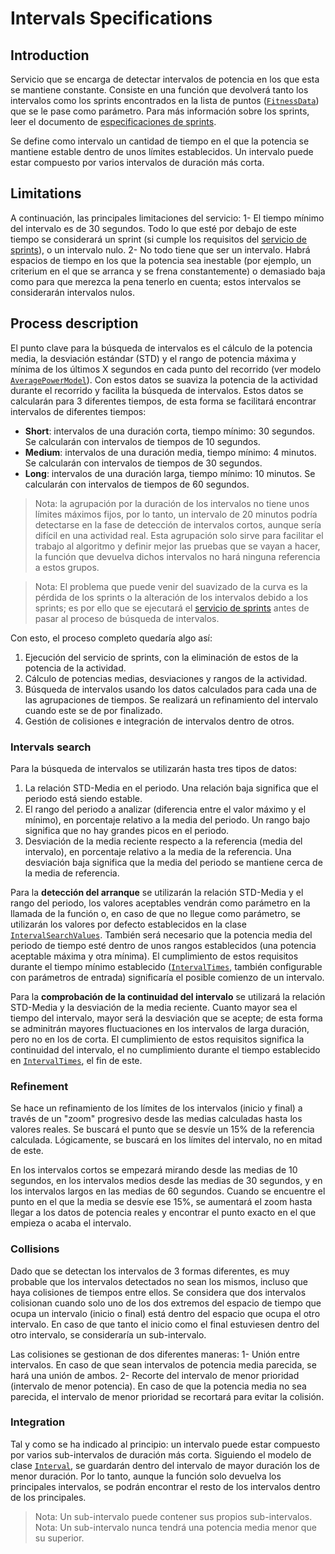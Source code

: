 # Intervals Specifications
## Introduction
Servicio que se encarga de detectar intervalos de potencia en los que esta se mantiene constante. 
Consiste en una función que devolverá tanto los intervalos como los sprints encontrados en la lista de puntos ([`FitnessData`](../../SessionReader/SessionReader.Core/Models/FitnessData.cs)) que se le pase como parámetro. Para más información sobre los sprints, leer el documento de [especificaciones de sprints](SprintSpecifications.md).

Se define como intervalo un cantidad de tiempo en el que la potencia se mantiene estable dentro de unos límites establecidos. Un intervalo puede estar compuesto por varios intervalos de duración más corta.

## Limitations
A continuación, las principales limitaciones del servicio:
1- El tiempo mínimo del intervalo es de 30 segundos. Todo lo que esté por debajo de este tiempo se considerará un sprint (si cumple los requisitos del [servicio de sprints](SprintSpecifications.md)), o un intervalo nulo.
2- No todo tiene que ser un intervalo. Habrá espacios de tiempo en los que la potencia sea inestable (por ejemplo, un criterium en el que se arranca y se frena constantemente) o demasiado baja como para que merezca la pena tenerlo en cuenta; estos intervalos se considerarán intervalos nulos.

## Process description
El punto clave para la búsqueda de intervalos es el cálculo de la potencia media, la desviación estándar (STD) y el rango de potencia máxima y mínima de los últimos X segundos en cada punto del recorrido (ver modelo [`AveragePowerModel`](../../SessionAnalyzer/SessionAnalyzer.Core/Services/Intervals/AveragePowerModel.cs)). Con estos datos se suaviza la potencia de la actividad durante el recorrido y facilita la búsqueda de intervalos. Estos datos se calcularán para 3 diferentes tiempos, de esta forma se facilitará encontrar intervalos de diferentes tiempos:

* **Short**: intervalos de una duración corta, tiempo mínimo: 30 segundos. Se calcularán con intervalos de tiempos de 10 segundos.
* **Medium**: intervalos de una duración media, tiempo mínimo: 4 minutos. Se calcularán con intervalos de tiempos de 30 segundos.
* **Long**: intervalos de una duración larga, tiempo mínimo: 10 minutos. Se calcularán con intervalos de tiempos de 60 segundos.

> Nota: la agrupación por la duración de los intervalos no tiene unos límites máximos fijos, por lo tanto, un intervalo de 20 minutos podría detectarse en la fase de detección de intervalos cortos, aunque sería difícil en una actividad real. Esta agrupación solo sirve para facilitar el trabajo al algoritmo y definir mejor las pruebas que se vayan a hacer, la función que devuelva dichos intervalos no hará ninguna referencia a estos grupos. 

> Nota: El problema que puede venir del suavizado de la curva es la pérdida de los sprints o la alteración de los intervalos debido a los sprints; es por ello que se ejecutará el [servicio de sprints](SprintSpecifications.md) antes de pasar al proceso de búsqueda de intervalos.

Con esto, el proceso completo quedaría algo así:
1. Ejecución del servicio de sprints, con la eliminación de estos de la potencia de la actividad.
2. Cálculo de potencias medias, desviaciones y rangos de la actividad.
3. Búsqueda de intervalos usando los datos calculados para cada una de las agrupaciones de tiempos. Se realizará un refinamiento del intervalo cuando este se de por finalizado.
4. Gestión de colisiones e integración de intervalos dentro de otros.

### Intervals search
Para la búsqueda de intervalos se utilizarán hasta tres tipos de datos:
1. La relación STD-Media en el periodo. Una relación baja significa que el periodo está siendo estable.
2. El rango del periodo a analizar (diferencia entre el valor máximo y el mínimo), en porcentaje relativo a la media del periodo. Un rango bajo significa que no hay grandes picos en el periodo.
3. Desviación de la media reciente respecto a la referencia (media del intervalo), en porcentaje relativo a la media de la referencia. Una desviación baja significa que la media del periodo se mantiene cerca de la media de referencia.

Para la **detección del arranque** se utilizarán la relación STD-Media y el rango del periodo, los valores aceptables vendrán como parámetro en la llamada de la función o, en caso de que no llegue como parámetro, se utilizarán los valores por defecto establecidos en la clase [`IntervalSearchValues`](../SessionAnalyzer.Core/Constants/IntervalSeachValues.cs). También será necesario que la potencia media del periodo de tiempo esté dentro de unos rangos establecidos (una potencia aceptable máxima y otra mínima). El cumplimiento de estos requisitos durante el tiempo mínimo establecido ([`IntervalTimes`](../SessionAnalyzer.Core/Constants/IntervalTimes.cs), también configurable con parámetros de entrada) significaría el posible comienzo de un intervalo.

Para la **comprobación de la continuidad del intervalo** se utilizará la relación STD-Media y la desviación de la media reciente. Cuanto mayor sea el tiempo del intervalo, mayor será la desviación que se acepte; de esta forma se adminitrán mayores fluctuaciones en los intervalos de larga duración, pero no en los de corta. El cumplimiento de estos requisitos significa la continuidad del intervalo, el no cumplimiento durante el tiempo establecido en [`IntervalTimes`](../SessionAnalyzer.Core/Constants/IntervalTimes.cs), el fin de este.

### Refinement
Se hace un refinamiento de los límites de los intervalos (inicio y final) a través de un "zoom" progresivo desde las medias calculadas hasta los valores reales. Se buscará el punto que se desvíe un 15% de la referencia calculada. Lógicamente, se buscará en los límites del intervalo, no en mitad de este.

En los intervalos cortos se empezará mirando desde las medias de 10 segundos, en los intervalos medios desde las medias de 30 segundos, y en los intervalos largos en las medias de 60 segundos. Cuando se encuentre el punto en el que la media se desvíe ese 15%, se aumentará el zoom hasta llegar a los datos de potencia reales y encontrar el punto exacto en el que empieza o acaba el intervalo.

### Collisions
Dado que se detectan los intervalos de 3 formas diferentes, es muy probable que los intervalos detectados no sean los mismos, incluso que haya colisiones de tiempos entre ellos. Se considera que dos intervalos colisionan cuando solo uno de los dos extremos del espacio de tiempo que ocupa un intervalo (inicio o final) está dentro del espacio que ocupa el otro intervalo. En caso de que tanto el inicio como el final estuviesen dentro del otro intervalo, se consideraría un sub-intervalo.

Las colisiones se gestionan de dos diferentes maneras:
1- Unión entre intervalos. En caso de que sean intervalos de potencia media parecida, se hará una unión de ambos.
2- Recorte del intervalo de menor prioridad (intervalo de menor potencia). En caso de que la potencia media no sea parecida, el intervalo de menor prioridad se recortará para evitar la colisión.

### Integration
Tal y como se ha indicado al principio: un intervalo puede estar compuesto por varios sub-intervalos de duración más corta. Siguiendo el modelo de clase [`Interval`](../SessionAnalyzer.Core/Models/Interval.cs), se guardarán dentro del intervalo de mayor duración los de menor duración. Por lo tanto, aunque la función solo devuelva los principales intervalos, se podrán encontrar el resto de los intervalos dentro de los principales. 

> Nota: Un sub-intervalo puede contener sus propios sub-intervalos.
> Nota: Un sub-intervalo nunca tendrá una potencia media menor que su superior.